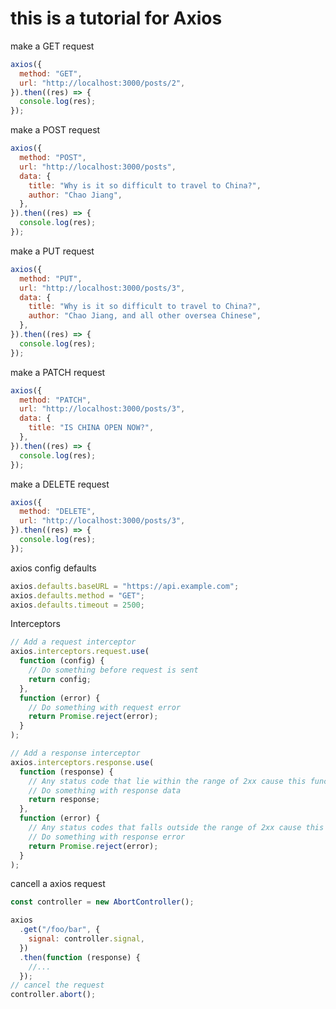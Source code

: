 # this is a tutorial for Axios

make a GET request

```javascript
axios({
  method: "GET",
  url: "http://localhost:3000/posts/2",
}).then((res) => {
  console.log(res);
});
```

make a POST request

```javascript
axios({
  method: "POST",
  url: "http://localhost:3000/posts",
  data: {
    title: "Why is it so difficult to travel to China?",
    author: "Chao Jiang",
  },
}).then((res) => {
  console.log(res);
});
```

make a PUT request

```javascript
axios({
  method: "PUT",
  url: "http://localhost:3000/posts/3",
  data: {
    title: "Why is it so difficult to travel to China?",
    author: "Chao Jiang, and all other oversea Chinese",
  },
}).then((res) => {
  console.log(res);
});
```

make a PATCH request

```javascript
axios({
  method: "PATCH",
  url: "http://localhost:3000/posts/3",
  data: {
    title: "IS CHINA OPEN NOW?",
  },
}).then((res) => {
  console.log(res);
});
```

make a DELETE request

```javascript
axios({
  method: "DELETE",
  url: "http://localhost:3000/posts/3",
}).then((res) => {
  console.log(res);
});
```

axios config defaults

```javascript
axios.defaults.baseURL = "https://api.example.com";
axios.defaults.method = "GET";
axios.defaults.timeout = 2500;
```

Interceptors

```javascript
// Add a request interceptor
axios.interceptors.request.use(
  function (config) {
    // Do something before request is sent
    return config;
  },
  function (error) {
    // Do something with request error
    return Promise.reject(error);
  }
);

// Add a response interceptor
axios.interceptors.response.use(
  function (response) {
    // Any status code that lie within the range of 2xx cause this function to trigger
    // Do something with response data
    return response;
  },
  function (error) {
    // Any status codes that falls outside the range of 2xx cause this function to trigger
    // Do something with response error
    return Promise.reject(error);
  }
);
```

cancell a axios request

```javascript
const controller = new AbortController();

axios
  .get("/foo/bar", {
    signal: controller.signal,
  })
  .then(function (response) {
    //...
  });
// cancel the request
controller.abort();
```
